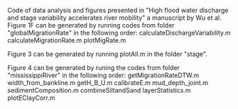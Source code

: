 Code of data analysis and figures presented in "High flood water discharge and stage variability accelerates river mobility" a manuscript by Wu et al.
Figure 1F can be generated by running codes from folder "globalMigrationRate" in the following order:
  calculateDischargeVariability.m
  calculateMigrationRate.m
  plotMigRate.m

Figure 3 can be generated by running plotAll.m in the folder "stage".

Figure 4 can be generated by runing the codes from folder "mississippiRiver" in the following order:
  getMigrationRateDTW.m
  width_from_bankline.m
  getH_B_U.m
  calibrateE.m
  mud_depth_joint.m
  sedimentComposition.m
  combineSiltandSand
  layerStatistics.m
  plotEClayCorr.m
